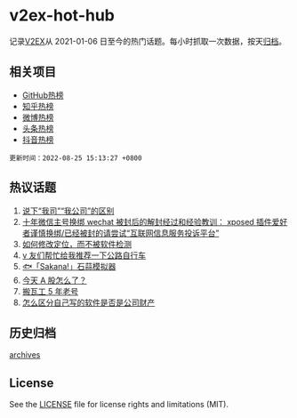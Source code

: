 # v2ex-hot-hub

 记录[V2EX](https://www.v2ex.com/)从 2021-01-06 日至今的热门话题。每小时抓取一次数据，按天[归档](archives)。
 
 ## 相关项目

- [GitHub热榜](https://github.com/snaildev/github-hot-hub)
- [知乎热榜](https://github.com/snaildev/zhihu-hot-hub)
- [微博热榜](https://github.com/snaildev/weibo-hot-hub)
- [头条热榜](https://github.com/snaildev/toutiao-hot-hub)
- [抖音热榜](https://github.com/snaildev/douyin-hot-hub)


 `更新时间：2022-08-25 15:13:27 +0800`

## 热议话题

1. [说下“我司”“我公司”的区别](https://www.v2ex.com/t/875222)
1. [十年微信主号换绑 wechat 被封后的解封经过和经验教训： xposed 插件爱好者谨慎换绑/已经被封的请尝试“互联网信息服务投诉平台”](https://www.v2ex.com/t/875173)
1. [如何修改定位，而不被软件检测](https://www.v2ex.com/t/875208)
1. [v 友们帮忙给我推荐一下公路自行车](https://www.v2ex.com/t/875231)
1. [🐟「Sakana!」石蒜模拟器](https://www.v2ex.com/t/875119)
1. [今天 A 股怎么了？](https://www.v2ex.com/t/875084)
1. [搬瓦工 5 年老号](https://www.v2ex.com/t/875217)
1. [怎么区分自己写的软件是否是公司财产](https://www.v2ex.com/t/875128)

## 历史归档

[archives](archives)

## License

See the [LICENSE](LICENSE) file for license rights and limitations (MIT).
